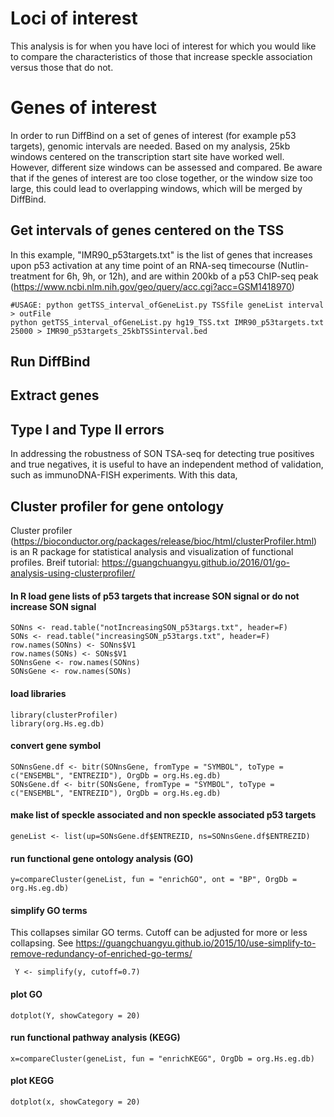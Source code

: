 # Loci of interest
This analysis is for when you have loci of interest for which you would like to compare the characteristics of those that increase speckle association versus those that do not. 
# Genes of interest
In order to run DiffBind on a set of genes of interest (for example p53 targets), genomic intervals are needed. Based on my analysis, 25kb windows centered on the transcription start site have worked well. However, different size windows can be assessed and compared. Be aware that if the genes of interest are too close together, or the window size too large, this could lead to overlapping windows, which will be merged by DiffBind.
## Get intervals of genes centered on the TSS
In this example, "IMR90_p53targets.txt" is the list of genes that increases upon p53 activation at any time point of an RNA-seq timecourse (Nutlin-treatment for 6h, 9h, or 12h), and are within 200kb of a p53 ChIP-seq peak (https://www.ncbi.nlm.nih.gov/geo/query/acc.cgi?acc=GSM1418970)
```
#USAGE: python getTSS_interval_ofGeneList.py TSSfile geneList interval > outFile
python getTSS_interval_ofGeneList.py hg19_TSS.txt IMR90_p53targets.txt 25000 > IMR90_p53targets_25kbTSSinterval.bed
```
## Run DiffBind

## Extract genes 

## Type I and Type II errors
In addressing the robustness of SON TSA-seq for detecting true positives and true negatives, it is useful to have an independent method of validation, such as immunoDNA-FISH experiments. With this data,
## Cluster profiler for gene ontology
Cluster profiler (https://bioconductor.org/packages/release/bioc/html/clusterProfiler.html) is an R package for statistical analysis and visualization of functional profiles. Breif tutorial: https://guangchuangyu.github.io/2016/01/go-analysis-using-clusterprofiler/
#### In R load gene lists of p53 targets that increase SON signal or do not increase SON signal
```
SONns <- read.table("notIncreasingSON_p53targs.txt", header=F)
SONs <- read.table("increasingSON_p53targs.txt", header=F)
row.names(SONns) <- SONns$V1
row.names(SONs) <- SONs$V1
SONnsGene <- row.names(SONns)
SONsGene <- row.names(SONs)
```
#### load libraries
```
library(clusterProfiler)
library(org.Hs.eg.db)
```
#### convert gene symbol
```
SONnsGene.df <- bitr(SONnsGene, fromType = "SYMBOL", toType = c("ENSEMBL", "ENTREZID"), OrgDb = org.Hs.eg.db)
SONsGene.df <- bitr(SONsGene, fromType = "SYMBOL", toType = c("ENSEMBL", "ENTREZID"), OrgDb = org.Hs.eg.db)
```
#### make list of speckle associated and non speckle associated p53 targets
```
geneList <- list(up=SONsGene.df$ENTREZID, ns=SONnsGene.df$ENTREZID)
```
#### run functional gene ontology analysis (GO)
```
y=compareCluster(geneList, fun = "enrichGO", ont = "BP", OrgDb = org.Hs.eg.db)
```
#### simplify GO terms
This collapses similar GO terms. Cutoff can be adjusted for more or less collapsing. See https://guangchuangyu.github.io/2015/10/use-simplify-to-remove-redundancy-of-enriched-go-terms/
```
 Y <- simplify(y, cutoff=0.7)
```
#### plot GO
```
dotplot(Y, showCategory = 20)
```
#### run functional pathway analysis (KEGG)
```
x=compareCluster(geneList, fun = "enrichKEGG", OrgDb = org.Hs.eg.db)
```
#### plot KEGG
```
dotplot(x, showCategory = 20)
```
